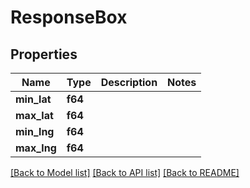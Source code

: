 # ResponseBox

## Properties
Name | Type | Description | Notes
------------ | ------------- | ------------- | -------------
**min_lat** | **f64** |  | 
**max_lat** | **f64** |  | 
**min_lng** | **f64** |  | 
**max_lng** | **f64** |  | 

[[Back to Model list]](../README.md#documentation-for-models) [[Back to API list]](../README.md#documentation-for-api-endpoints) [[Back to README]](../README.md)


